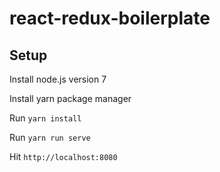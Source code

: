 # react-redux-boilerplate

## Setup

Install node.js version 7

Install yarn package manager

Run `yarn install`

Run `yarn run serve`

Hit `http://localhost:8080`
